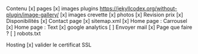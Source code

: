 Contenu
[x] pages 
[x] images plugins https://jekyllcodex.org/without-plugin/image-gallery/
[x] images crevette
[x] photos
[x] Revision prix
[x] Disponibilités
[x] Contact page
[x] sitemap.xml
[x] Home page : Carrousel
[x] Home page : Text
[x] google analytics
[ ] Envoyer mail 
[x] Page que faire ? 
[ ] robots.txt

Hosting
[x] valider le certificat SSL

